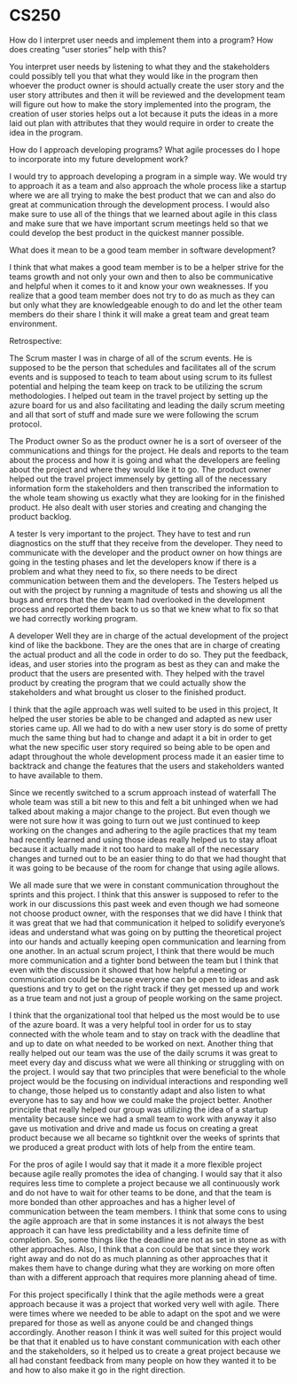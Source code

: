 # CS250
How do I interpret user needs and implement them into a program? How does creating “user stories” help with this?

You interpret user needs by listening to what they and the stakeholders could possibly tell you that what they would like in the program then whoever the product owner is should actually create the user story and the user story attributes and then it will be reviewed and the development team will figure out how to make the story implemented into the program, the creation of user stories helps out a lot because it puts the ideas in a more laid out plan with attributes that they would require in order to create the idea in the program.

How do I approach developing programs? What agile processes do I hope to incorporate into my future development work?

I would try to approach developing a program in a simple way. We would try to approach it as a team and also approach the whole process like a startup where we are all trying to make the best product that we can and also do great at communication through the development process. I would also make sure to use all of the things that we learned about agile  in this class and make sure that we have important scrum meetings held so that we could develop the best product in the quickest manner possible.

What does it mean to be a good team member in software development?

I think that what makes a good team member is to be a helper strive for the teams growth and not only your own and then to also be communicative and helpful when it comes to it and know your own weaknesses. If you realize that a good team member does not try to do as much as they can but only what they are knowledgeable enough to do and let the other team members do their share I think it will make a great team and great team environment.

Retrospective:

The Scrum master I was in charge of all of the scrum events. He is supposed to be the person that schedules and facilitates all of the scrum events and is supposed to teach to team about using scrum to its fullest potential and helping the team keep on track to be utilizing the scrum methodologies. I helped out team in the travel project by setting up the azure board for us and also facilitating and leading the daily scrum meeting and all that sort of stuff and made sure we were following the scrum protocol.

The Product owner So as the product owner he is a sort of overseer of the communications and things for the project. He deals and reports to the team about the process and how it is going and what the developers are feeling about the project and where they would like it to go.  The product owner helped out the travel project immensely by getting all of the necessary information form the stakeholders and then transcribed the information to the whole team showing us exactly what they are looking for in the finished product. He also dealt with user stories and creating and changing the product backlog.

A tester Is very important to the project. They have to test and run diagnostics on the stuff that they receive from the developer. They need to communicate with the developer and the product owner on how things are going in the testing phases and let the developers know if there is a problem and what they need to fix, so there needs to be direct communication between them and the developers. The Testers helped us out with the project by running a magnitude of tests and showing us all the bugs and errors that the dev team had overlooked in the development process and reported them back to us so that we knew what to fix so that we had correctly working program.

A developer Well they are in charge of the actual development of the project kind of like the backbone. They are the ones that are in charge of creating the actual product and all the code in order to do so. They put the feedback, ideas, and user stories into the program as best as they can and make the product that the users are presented with. They helped with the travel product by creating the program that we could actually show the stakeholders and what brought us closer to the finished product.

I think that the agile approach was well suited to be used in this project, It helped the user stories be able to be changed and adapted as new user stories came up. All we had to do with a new user story is do some of pretty much the same thing but had to change and adapt it a bit in order to get what the new specific user story required so being able to be open and adapt throughout the whole development process made it an easier time to backtrack and change the features that the users and stakeholders wanted to have available to them.

Since we recently switched to a scrum approach instead of waterfall The whole team was still a bit new to this and felt  a bit unhinged when we had talked about making a major change to the project. But even though we were not sure how it was going to turn out we just continued to keep working on the changes and adhering to the agile practices that my team had recently learned and using those ideas really helped us to stay afloat because it actually made it not too hard to make all of the necessary changes and turned out to be an easier thing to do that we had thought that it was going to be because of the room for change that using agile allows.

We all made sure that we were in constant communication throughout the sprints and this project. I think that this answer is supposed to refer to the work in our discussions this past week and even though we had someone not choose product owner, with the responses that we did have I think that it was great that we had that communication it helped to solidify everyone’s ideas and understand what was going on by putting the theoretical project into our hands and actually keeping open communication and learning from one another. In an actual scrum project, I think that there would be much more communication and a tighter bond between the team but I think that even with the discussion it showed that how helpful a meeting or communication could be because everyone can be open to ideas and ask questions and try to get on the right track if they get messed up and work as a true team and not just a group of people working on the same project.


I think that the organizational tool that helped us the most would be to use of the azure board. It was a very helpful tool in order for us to stay connected with the whole team and to stay on track with the deadline that and up to date on what needed to be worked on next. Another thing that really helped out our team was the use of the daily scrums it was great to meet every day and discuss what we were all thinking or struggling with on the project. I would say that two principles that were beneficial to the whole project would be the focusing on individual interactions and responding well to change, those helped us to constantly adapt and also listen to what everyone has to say and how we could make the project better. Another principle that really helped our group was utilizing the idea of a startup mentality because since we had a small team to work with anyway it also gave us motivation and drive and made us focus on creating a great product because we all became so tightknit over the weeks of sprints that we produced a great product with lots of help from the entire team.


For the pros of agile I would say that it made it a more flexible project because agile really promotes the idea of changing. I would say that it also requires less time to complete a project because we all continuously work and do not have to wait for other teams to be done, and that the team is more bonded than other approaches and has a higher level of communication between the team members. I think that some cons to using the agile approach are that in some instances it is not always the best approach it can have less predictability and a less definite time of completion. So, some things like the deadline are not as set in stone as with other approaches. Also, I think that a con could be that since they work right away and do not do as much planning as other approaches that it makes them have to change during what they are working on more often than with a different approach that requires more planning ahead of time.


For this project specifically I think that the agile methods were a great approach because it was a project that worked very well with agile. There were times where we needed to be able to adapt on the spot and we were prepared for those as well as anyone could be and changed things accordingly. Another reason I think it was well suited for this project would be that that it enabled us to have constant communication with each other and the stakeholders, so it helped us to create a great project because we all had constant feedback from many people on how they wanted it to be and how to also make it go in the right direction.

